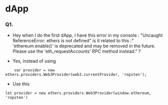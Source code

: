 # dApp

### Q1.
- Hey when I do the first dApp, I have this error in my console : "Uncaught ReferenceError: ethers is not defined" is it related to this :" 'ethereum.enable()' is deprecated and may be removed in the future. Please use the 'eth_requestAccounts' RPC method instead." ?

- Yes, instead of using 
``` window.ethereum.enable()
    var provider = new ethers.providers.Web3Provider(web3.currentProvider, 'ropsten');
```

- Use this 
```
let provider = new ethers.providers.Web3Provider(window.ethereum, 'ropsten')
```
